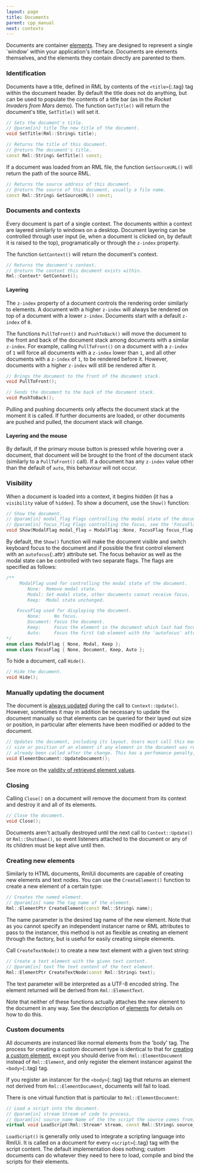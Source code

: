 ```yaml
---
layout: page
title: Documents
parent: cpp_manual
next: contexts
---
```


Documents are container [elements](elements.html). They are designed to represent a single `window' within your application's interface. Documents are elements themselves, and the elements they contain directly are parented to them.

### Identification

Documents have a title, defined in RML by contents of the `<title>`{:.tag} tag within the document header. By default the title does not do anything, but can be used to populate the contents of a title bar (as in the _Rocket Invaders from Mars_ demo). The function `GetTitle()` will return the document's title, `SetTitle()` will set it.

```cpp
// Sets the document's title.
// @param[in] title The new title of the document.
void SetTitle(Rml::String& title);

// Returns the title of this document.
// @return The document's title.
const Rml::String& GetTitle() const;
```

If a document was loaded from an RML file, the function `GetSourceURL()` will return the path of the source RML.

```cpp
// Returns the source address of this document.
// @return The source of this document, usually a file name.
const Rml::String& GetSourceURL() const;
```

### Documents and contexts

Every document is part of a single context. The documents within a context are layered similarly to windows on a desktop. Document layering can be controlled through user input (ie, when a document is clicked on, by default it is raised to the top), programatically or through the `z-index` property.

The function `GetContext()` will return the document's context.

```cpp
// Returns the document's context.
// @return The context this document exists within.
Rml::Context* GetContext();
```

#### Layering

The `z-index` property of a document controls the rendering order similarly to elements. A document with a higher `z-index` will always be rendered on top of a document with a lower `z-index`. Documents start with a default `z-index` of `0`.

The functions `PullToFront()` and `PushToBack()` will move the document to the front and back of the document stack among documents with a similar `z-index`. For example, calling `PullToFront()` on a document with a `z-index` of `1` will force all documents with a `z-index` lower than `1`, and all other documents with a `z-index` of `1`, to be rendered before it. However, documents with a higher `z-index` will still be rendered after it.

```cpp
// Brings the document to the front of the document stack.
void PullToFront();

// Sends the document to the back of the document stack.
void PushToBack();
```

Pulling and pushing documents only affects the document stack at the moment it is called. If further documents are loaded, or other documents are pushed and pulled, the document stack will change.

#### Layering and the mouse

By default, if the primary mouse button is pressed while hovering over a document, that document will be brought to the front of the document stack (similarly to a `PullToFront()` call). If a document has any `z-index` value other than the default of `auto`, this behaviour will not occur.

### Visibility

When a document is loaded into a context, it begins hidden (it has a `visibility` value of `hidden`). To show a document, use the `Show()` function:

```cpp
// Show the document.
// @param[in] modal_flag Flags controlling the modal state of the document, see the 'ModalFlag' description for details.
// @param[in] focus_flag Flags controlling the focus, see the 'FocusFlag' description for details.
void Show(ModalFlag modal_flag = ModalFlag::None, FocusFlag focus_flag = FocusFlag::Auto);
```
By default, the `Show()` function will make the document visible and switch keyboard focus to the document and if possible the first control element with an `autofocus`{:.attr} attribute set. The focus behavior as well as the modal state can be controlled with two separate flags. The flags are specified as follows:
```cpp
/**
	 ModalFlag used for controlling the modal state of the document.
		None:  Remove modal state.
		Modal: Set modal state, other documents cannot receive focus.
		Keep:  Modal state unchanged.

	FocusFlag used for displaying the document.
		None:     No focus.
		Document: Focus the document.
		Keep:     Focus the element in the document which last had focus.
		Auto:     Focus the first tab element with the 'autofocus' attribute or else the document.
*/
enum class ModalFlag { None, Modal, Keep };
enum class FocusFlag { None, Document, Keep, Auto };
```

To hide a document, call `Hide()`.

```cpp
// Hide the document.
void Hide();
```

### Manually updating the document

The document is [always updated](contexts.html#update-and-rendering) during the call to `Context::Update()`. However, sometimes it may in addition be necessary to update the document manually so that elements can be queried for their layed out size or position, in particular after elements have been modified or added to the document.

```cpp
// Updates the document, including its layout. Users must call this manually before requesting information such as 
// size or position of an element if any element in the document was recently changed, unless Context::Update has
// already been called after the change. This has a perfomance penalty, only call when necessary.
void ElementDocument::UpdateDocument();
```

See more on the [validity of retrieved element values](elements.html#validity-of-retrieved-values).

### Closing

Calling `Close()` on a document will remove the document from its context and destroy it and all of its elements.

```cpp
// Close the document.
void Close();
```

Documents aren't actually destroyed until the next call to `Context::Update()` or `Rml::Shutdown()`, so event listeners attached to the document or any of its children must be kept alive until then.

### Creating new elements

Similarly to HTML documents, RmlUi documents are capable of creating new elements and text nodes. You can use the `CreateElement()` function to create a new element of a certain type:

```cpp
// Creates the named element.
// @param[in] name The tag name of the element.
Rml::ElementPtr CreateElement(const Rml::String& name);
```

The name parameter is the desired tag name of the new element. Note that as you cannot specify an independent instancer name or RML attributes to pass to the instancer, this method is not as flexible as creating an element through the factory, but is useful for easily creating simple elements.

Call `CreateTextNode()` to create a new text element with a given text string:

```cpp
// Create a text element with the given text content.
// @param[in] text The text content of the text element.
Rml::ElementPtr CreateTextNode(const Rml::String& text);
```

The text parameter will be interpreted as a UTF-8 encoded string. The element returned will be derived from `Rml::ElementText`.

Note that neither of these functions actually attaches the new element to the document in any way. See the description of [elements](elements.html#using-a-document) for details on how to do this.

### Custom documents

All documents are instanced like normal elements from the 'body' tag. The process for creating a custom document type is identical to that for [creating a custom element](custom_elements.html), except you should derive from `Rml::ElementDocument` instead of `Rml::Element`, and only register the element instancer against the `<body>`{:.tag} tag.

If you register an instancer for the `<body>`{:.tag} tag that returns an element not derived from `Rml::ElementDocument`, documents will fail to load.

There is one virtual function that is particular to `Rml::ElementDocument`:

```cpp
// Load a script into the document.
// @param[in] stream Stream of code to process.
// @param[in] source_name Name of the the script the source comes from, useful for debug information.
virtual void LoadScript(Rml::Stream* stream, const Rml::String& source_name);
```

`LoadScript()` is generally only used to integrate a scripting language into RmlUi. It is called on a document for every `<script>`{:.tag} tag with the script content. The default implementation does nothing; custom documents can do whatever they need to here to load, compile and bind the scripts for their elements. 